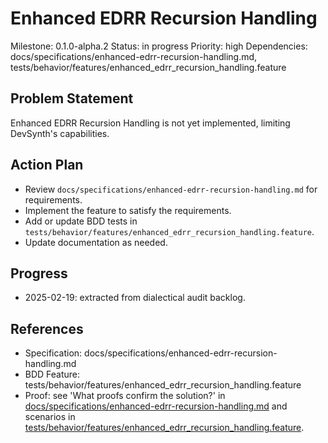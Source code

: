 # Enhanced EDRR Recursion Handling
Milestone: 0.1.0-alpha.2
Status: in progress
Priority: high
Dependencies: docs/specifications/enhanced-edrr-recursion-handling.md, tests/behavior/features/enhanced_edrr_recursion_handling.feature

## Problem Statement
Enhanced EDRR Recursion Handling is not yet implemented, limiting DevSynth's capabilities.


## Action Plan
- Review `docs/specifications/enhanced-edrr-recursion-handling.md` for requirements.
- Implement the feature to satisfy the requirements.
- Add or update BDD tests in `tests/behavior/features/enhanced_edrr_recursion_handling.feature`.
- Update documentation as needed.

## Progress
- 2025-02-19: extracted from dialectical audit backlog.

## References
- Specification: docs/specifications/enhanced-edrr-recursion-handling.md
- BDD Feature: tests/behavior/features/enhanced_edrr_recursion_handling.feature
- Proof: see 'What proofs confirm the solution?' in [docs/specifications/enhanced-edrr-recursion-handling.md](../docs/specifications/enhanced-edrr-recursion-handling.md) and scenarios in [tests/behavior/features/enhanced_edrr_recursion_handling.feature](../tests/behavior/features/enhanced_edrr_recursion_handling.feature).
